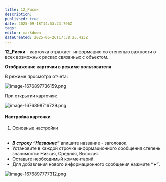 ```yaml
---
title: 12_Риски
description: 
published: true
date: 2025-09-18T14:53:23.796Z
tags: 
editor: markdown
dateCreated: 2025-06-26T17:38:25.413Z
---
```


**12\_Риски** - карточка отражает  информацию со степенью важности о всех возможных рисках связанных с объектом.

**Отображение карточки в режиме пользователя**

В режиме просмотра отчета:

![image-1676897736159.png](https://lh7-rt.googleusercontent.com/docsz/AD_4nXccFI0jh2M9YqEqKSPxwrYiv97z89rBliQrsxsmcyj2hXL_0CuZqvtbjPBMiPl0gkB3_Dl3usledL2RDijXQ5l2ZZIU96JQmdQRvB5Qxzx_INEftZZN4RqTZGh6QqBgYesaq6Q0rHCgfsVMLBK0uQ?key=yHzuBDzMtozpM9mTIy5tXA)

При открытии карточки:

![image-1676898716729.png](https://lh7-rt.googleusercontent.com/docsz/AD_4nXcelJ7tgscYqAkbT6vknQ3G_tfnKRAp0HPXOmNjvTGpM4Bh3xJ1BvS1jYBfGucIKSZGsZLclshVcmWCRLc2kMDPZhJ-HNlzi_kI_5CAMJO6A3n6XodPmm7UAqYRNt8dRgL8aa6mCKk0DXMLEgh5Bw?key=yHzuBDzMtozpM9mTIy5tXA)

#### Настройка карточки

1.  Основные настройки  
     

-   ***В строку “Название”*** впишите название - заголовок.
-   Установите в каждой строчке информационного сообщения степень значимости: Низкая, Средняя, Высокая.
-   Оставьте необходимый комментарий.
-   Для добавления нового информационного сообщения нажмите **“+”**.

![image-1676897777312.png](https://lh7-rt.googleusercontent.com/docsz/AD_4nXf2l7Ru519rt1pNMtCwk5aVbf7tnB4TVsqBzNzhB0cFc5pLuqajhFqCjik5zBs18SNy0TjG6zWS9vRHd1HAM8eGK6we6hIpWfQb83wyNSR5_grLsW4VAlCZwvv6wtBJLOjF_2qwAVdwSJxQeQK5?key=yHzuBDzMtozpM9mTIy5tXA)
